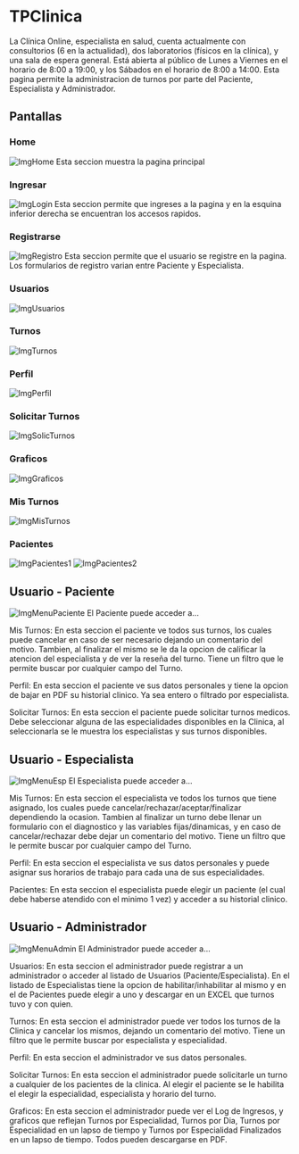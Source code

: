 # TPClinica

La Clínica Online, especialista en salud, cuenta actualmente con consultorios (6 en la actualidad),
dos laboratorios (físicos en la clínica), y una sala de espera general. Está abierta al público de Lunes a
Viernes en el horario de 8:00 a 19:00, y los Sábados en el horario de 8:00 a 14:00. 
Esta pagina permite la administracion de turnos por parte del Paciente, Especialista y Administrador.

## Pantallas
### Home
![ImgHome](./ImgReadme/home.PNG)
Esta seccion muestra la pagina principal

### Ingresar
![ImgLogin](./ImgReadme/login.PNG)
Esta seccion permite que ingreses a la pagina y en la esquina inferior derecha se encuentran los accesos rapidos.

### Registrarse
![ImgRegistro](./ImgReadme/registro.PNG)
Esta seccion permite que el usuario se registre en la pagina. Los formularios de registro varian entre Paciente y Especialista.

### Usuarios
![ImgUsuarios](./ImgReadme/Usuarios.PNG)

### Turnos
![ImgTurnos](./ImgReadme/turnos.PNG)

### Perfil
![ImgPerfil](./ImgReadme/Perfil.PNG)

### Solicitar Turnos
![ImgSolicTurnos](./ImgReadme/solicitarTurnos.PNG)

### Graficos
![ImgGraficos](./ImgReadme/graficos.PNG)

### Mis Turnos
![ImgMisTurnos](./ImgReadme/misTurnos.PNG)

### Pacientes
![ImgPacientes1](./ImgReadme/Pacientes1.PNG)
![ImgPacientes2](./ImgReadme/Pacientes2.PNG)

## Usuario - Paciente
![ImgMenuPaciente](./ImgReadme/menuPaciente.PNG)
El Paciente puede acceder a...
 
Mis Turnos: 
En esta seccion el paciente ve todos sus turnos, los cuales puede cancelar en caso de ser necesario dejando un comentario del motivo. Tambien, al finalizar el mismo se le da la opcion de calificar la atencion del especialista y de ver la reseña del turno.
Tiene un filtro que le permite buscar por cualquier campo del Turno.

Perfil:
En esta seccion el paciente ve sus datos personales y tiene la opcion de bajar en PDF su historial clinico. Ya sea entero o filtrado por especialista.

Solicitar Turnos:
En esta seccion el paciente puede solicitar turnos medicos. Debe seleccionar alguna de las especialidades disponibles en la Clinica, al seleccionarla se le muestra los especialistas y sus turnos disponibles. 

## Usuario - Especialista
![ImgMenuEsp](./ImgReadme/menuEspecialista.PNG)
El Especialista puede acceder a...
 
Mis Turnos: 
En esta seccion el especialista ve todos los turnos que tiene asignado, los cuales puede cancelar/rechazar/aceptar/finalizar dependiendo la ocasion. 
Tambien al finalizar un turno debe llenar un formulario con el diagnostico y las variables fijas/dinamicas, y en caso de cancelar/rechazar debe dejar un comentario del motivo.
Tiene un filtro que le permite buscar por cualquier campo del Turno.

Perfil:
En esta seccion el especialista ve sus datos personales y puede asignar sus horarios de trabajo para cada una de sus especialidades.

Pacientes:
En esta seccion el especialista puede elegir un paciente (el cual debe haberse atendido con el minimo 1 vez) y acceder a su historial clinico.

## Usuario - Administrador
![ImgMenuAdmin](./ImgReadme/menuAdministrador.PNG)
El Administrador puede acceder a...
 
Usuarios: 
En esta seccion el administrador puede registrar a un administrador o acceder al listado de Usuarios (Paciente/Especialista).
En el listado de Especialistas tiene la opcion de habilitar/inhabilitar al mismo y en el de Pacientes puede elegir a uno y descargar en un EXCEL que turnos tuvo y con quien.

Turnos:
En esta seccion el administrador puede ver todos los turnos de la Clinica y cancelar los mismos, dejando un comentario del motivo.
Tiene un filtro que le permite buscar por especialista y especialidad.

Perfil: 
En esta seccion el administrador ve sus datos personales.

Solicitar Turnos: 
En esta seccion el administrador puede solicitarle un turno a cualquier de los pacientes de la clinica. Al elegir el paciente se le habilita el elegir la especialidad, especialista y horario del turno.

Graficos:
En esta seccion el administrador puede ver el Log de Ingresos, y graficos que reflejan Turnos por Especialidad, Turnos por Dia, Turnos por Especialidad en un lapso de tiempo y Turnos por Especialidad Finalizados en un lapso de tiempo. Todos pueden descargarse en PDF.